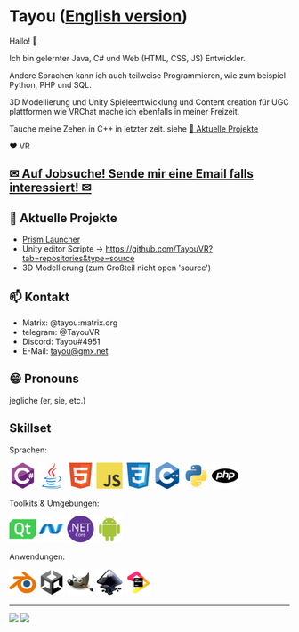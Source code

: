 # Tayou ([English version](https://github.com/TayouVR))

Hallo! 👋

Ich bin gelernter Java, C# und Web (HTML, CSS, JS) Entwickler.

Andere Sprachen kann ich auch teilweise Programmieren, wie zum beispiel Python, PHP und SQL.

3D Modellierung und Unity Spieleentwicklung und Content creation für UGC plattformen wie VRChat mache ich ebenfalls in meiner Freizeit.

Tauche meine Zehen in C++ in letzter zeit. siehe [🔭 Aktuelle Projekte](https://github.com/TayouVR/TayouVR_DE#-aktuelle-projekte)

❤ VR

## [✉ Auf Jobsuche! Sende mir eine Email falls interessiert! ✉](mailto:tayou@gmx.net)

## 🔭 Aktuelle Projekte
- [Prism Launcher](https://github.com/PrismLauncher/PrismLauncher)
- Unity editor Scripte -> https://github.com/TayouVR?tab=repositories&type=source
- 3D Modellierung (zum Großteil nicht open 'source')

## 📫 Kontakt
- Matrix: @tayou:matrix.org
- telegram: @TayouVR
- Discord: Tayou#4951
- E-Mail: tayou@gmx.net

## 😄 Pronouns
jegliche (er, sie, etc.)

## Skillset

Sprachen:
<p align="left">
  <img alt="C#" width="48px" height="48px" src="https://raw.githubusercontent.com/devicons/devicon/master/icons/csharp/csharp-original.svg" />
  <img alt="Java" width="48px" height="48px" src="https://raw.githubusercontent.com/devicons/devicon/master/icons/java/java-original.svg" />
  <img alt="HTML5" width="48px" height="48px" src="https://raw.githubusercontent.com/devicons/devicon/master/icons/html5/html5-original.svg" />
  <img alt="JavaScript" width="48px" height="48px" src="https://raw.githubusercontent.com/devicons/devicon/master/icons/javascript/javascript-original.svg" />
  <img alt="CSS3" width="48px" height="48px" src="https://raw.githubusercontent.com/devicons/devicon/master/icons/css3/css3-original.svg" />
  <img alt="C++" width="48px" height="48px" src="https://raw.githubusercontent.com/devicons/devicon/master/icons/cplusplus/cplusplus-original.svg" />
  <img alt="Python" width="48px" height="48px" src="https://raw.githubusercontent.com/devicons/devicon/master/icons/python/python-original.svg" />
  <img alt="PHP" width="48px" height="48px" src="https://raw.githubusercontent.com/devicons/devicon/master/icons/php/php-plain.svg" />
</p>

Toolkits & Umgebungen:
<p align="left">
  <img alt="Qt" width="48px" height="48px" src="https://raw.githubusercontent.com/devicons/devicon/master/icons/qt/qt-original.svg" />
  <img alt=".Net Framework" width="48px" height="48px" src="https://raw.githubusercontent.com/devicons/devicon/master/icons/dot-net/dot-net-original.svg" />
  <img alt=".Net Core" width="48px" height="48px" src="https://raw.githubusercontent.com/devicons/devicon/master/icons/dotnetcore/dotnetcore-original.svg" />
  <img alt="Android" width="48px" height="48px" src="https://raw.githubusercontent.com/devicons/devicon/master/icons/android/android-plain.svg" />
</p>

Anwendungen:
<p align="left">
  <img alt="Blender" width="48px" height="48px" src="https://raw.githubusercontent.com/devicons/devicon/master/icons/blender/blender-original.svg" />
  <img alt="Unity" width="48px" height="48px" src="https://raw.githubusercontent.com/devicons/devicon/master/icons/unity/unity-original.svg" />
  <img alt="Gimp" width="48px" height="48px" src="https://raw.githubusercontent.com/devicons/devicon/master/icons/gimp/gimp-original.svg" />
  <img alt="Inkscape" width="48px" height="48px" src="https://raw.githubusercontent.com/devicons/devicon/master/icons/inkscape/inkscape-original.svg" />
  <img alt="Jetbrains IDEs" width="48px" height="48px" src="https://raw.githubusercontent.com/devicons/devicon/master/icons/jetbrains/jetbrains-original.svg" />
</p>

---
<p>
  <img height="192px" src="https://github-readme-stats.vercel.app/api?username=TayouVR&show_icons=true&include_all_commits=true&theme=dark" />
  <img height="192px" src="https://github-readme-stats.vercel.app/api/top-langs/?username=TayouVR&layout=compact&langs_count=10&theme=dark" />
</p>
